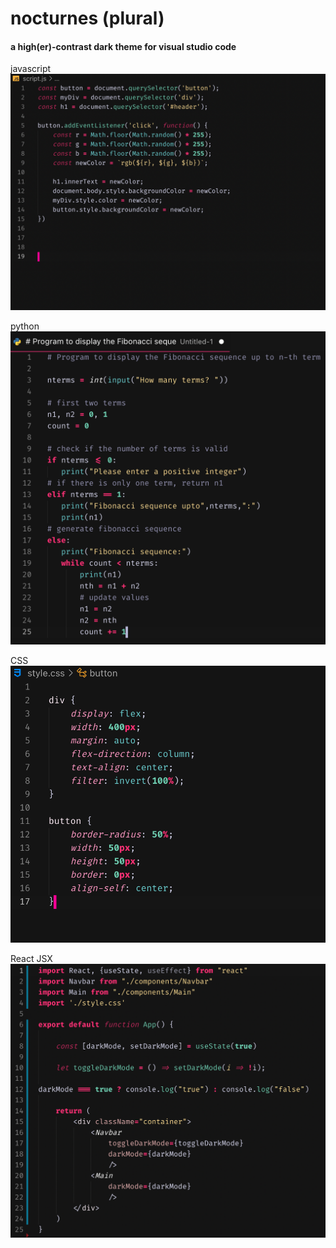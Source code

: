 # nocturnes (plural)
#### a high(er)-contrast dark theme for visual studio code

javascript
![javascript](images/javascript.png)

python
![python](images/python.png)

CSS
![css](images/css.png)

React JSX
![react](images/react.png)